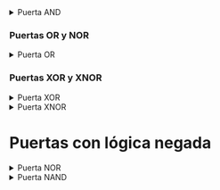 
<details> 
<summary>Puerta AND</summary> 
  
  1. La salida es el resultado del producto de las dos entradas.<br>
  
     **A x B = Salida**
  
</details>

### Puertas OR y NOR

<details>
<summary>Puerta OR</summary> 
  
Es uno cuando una o las dos entradas son uno. <br>

![OR Gate](/images/OR_gate.jpg)
</details>

### Puertas XOR y XNOR
<details>
<summary>Puerta XOR</summary> 
  
La salida es 1 cuando las entradas son diferentes<br>
</details>

<details> 
<summary>Puerta XNOR</summary> 
  
La salida es 1 cuando las entradas son iguales <br>
</details>




# Puertas con lógica negada
<details> 
<summary>Puerta NOR</summary> 
  
 - Es la negación de una Puerta OR.
 - **A + B = Salida(!)**
  
  )

</details>

<details> 
<summary>Puerta NAND</summary> 
  
  1. La salida es el resultado del producto negado de las dos entradas.<br>
  
     **A x B = Salida(!)**
 

 
</details>



